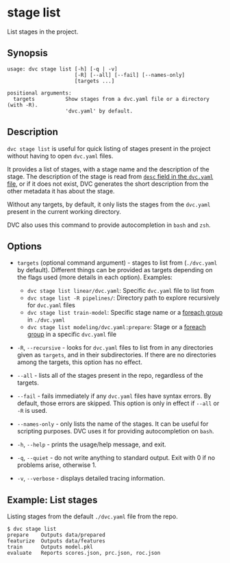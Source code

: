 # stage list

List <abbr>stages</abbr> in the project.

## Synopsis

```usage
usage: dvc stage list [-h] [-q | -v]
                      [-R] [--all] [--fail] [--names-only]
                      [targets ...]

positional arguments:
  targets          Show stages from a dvc.yaml file or a directory (with -R).
                   'dvc.yaml' by default.
```

## Description

`dvc stage list` is useful for quick listing of stages present in the project
without having to open `dvc.yaml` files.

It provides a list of stages, with a stage name and the description of the
stage. The description of the stage is read from
[`desc` field in the `dvc.yaml` file](doc/user-guide/project-structure/pipelines-files#stage-entries),
or if it does not exist, DVC generates the short description from the other
metadata it has about the stage.

Without any targets, by default, it only lists the stages from the `dvc.yaml`
present in the current working directory.

DVC also uses this command to provide autocompletion in `bash` and `zsh`.

## Options

- `targets` (optional command argument) - stages to list from (`./dvc.yaml` by
  default). Different things can be provided as targets depending on the flags
  used (more details in each option). Examples:

  - `dvc stage list linear/dvc.yaml`: Specific `dvc.yaml` file to list from
  - `dvc stage list -R pipelines/`: Directory path to explore recursively for
    `dvc.yaml` files
  - `dvc stage list train-model`: Specific stage name or a
    [foreach group](doc/user-guide/project-structure/pipelines-files#foreach-stages)
    in `./dvc.yaml`
  - `dvc stage list modeling/dvc.yaml:prepare`: Stage or a
    [foreach group](doc/user-guide/project-structure/pipelines-files#foreach-stages)
    in a specific `dvc.yaml` file

- `-R`, `--recursive` - looks for `dvc.yaml` files to list from in any
  directories given as `targets`, and in their subdirectories. If there are no
  directories among the targets, this option has no effect.

- `--all` - lists all of the stages present in the repo, regardless of the
  targets.

- `--fail` - fails immediately if any `dvc.yaml` files have syntax errors. By
  default, those errors are skipped. This option is only in effect if `--all` or
  `-R` is used.

- `--names-only` - only lists the name of the stages. It can be useful for
  scripting purposes. DVC uses it for providing autocompletion on `bash`.

- `-h`, `--help` - prints the usage/help message, and exit.

- `-q`, `--quiet` - do not write anything to standard output. Exit with 0 if no
  problems arise, otherwise 1.

- `-v`, `--verbose` - displays detailed tracing information.

## Example: List stages

Listing stages from the default `./dvc.yaml` file from the repo.

```dvc
$ dvc stage list
prepare    Outputs data/prepared
featurize  Outputs data/features
train      Outputs model.pkl
evaluate   Reports scores.json, prc.json, roc.json
```
